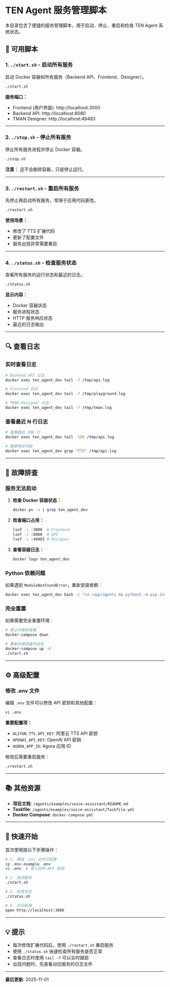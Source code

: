# TEN Agent 服务管理脚本

本目录包含了便捷的服务管理脚本，用于启动、停止、重启和检查 TEN Agent 系统状态。

## 📜 可用脚本

### 1. `./start.sh` - 启动所有服务

启动 Docker 容器和所有服务（Backend API、Frontend、Designer）。

```bash
./start.sh
```

**服务端口：**
- Frontend (用户界面): http://localhost:3000
- Backend API: http://localhost:8080
- TMAN Designer: http://localhost:49483

---

### 2. `./stop.sh` - 停止所有服务

停止所有服务进程并停止 Docker 容器。

```bash
./stop.sh
```

**注意：** 这不会删除容器，只是停止运行。

---

### 3. `./restart.sh` - 重启所有服务

先停止再启动所有服务，常用于应用代码更改。

```bash
./restart.sh
```

**使用场景：**
- 修改了 TTS 扩展代码
- 更新了配置文件
- 服务出现异常需要重启

---

### 4. `./status.sh` - 检查服务状态

查看所有服务的运行状态和最近的日志。

```bash
./status.sh
```

**显示内容：**
- Docker 容器状态
- 服务进程状态
- HTTP 服务响应状态
- 最近的日志输出

---

## 🔍 查看日志

### 实时查看日志

```bash
# Backend API 日志
docker exec ten_agent_dev tail -f /tmp/api.log

# Frontend 日志
docker exec ten_agent_dev tail -f /tmp/playground.log

# TMAN Designer 日志
docker exec ten_agent_dev tail -f /tmp/tman.log
```

### 查看最近 N 行日志

```bash
# 查看最近 100 行
docker exec ten_agent_dev tail -100 /tmp/api.log

# 搜索特定内容
docker exec ten_agent_dev grep "TTS" /tmp/api.log
```

---

## 🐛 故障排查

### 服务无法启动

1. **检查 Docker 容器状态：**
   ```bash
   docker ps -a | grep ten_agent_dev
   ```

2. **检查端口占用：**
   ```bash
   lsof -i :3000  # Frontend
   lsof -i :8080  # API
   lsof -i :49483 # Designer
   ```

3. **查看容器日志：**
   ```bash
   docker logs ten_agent_dev
   ```

### Python 依赖问题

如果遇到 `ModuleNotFoundError`，重新安装依赖：

```bash
docker exec ten_agent_dev bash -c "cd /app/agents && python3 -m pip install -q pydantic websockets openai numpy requests pillow aiofiles aiohttp httpx"
```

### 完全重置

如果需要完全重置环境：

```bash
# 停止并删除容器
docker-compose down

# 重新创建容器并启动
docker-compose up -d
./start.sh
```

---

## ⚙️ 高级配置

### 修改 .env 文件

编辑 `.env` 文件可以修改 API 密钥和其他配置：

```bash
vi .env
```

**重要配置项：**
- `ALIYUN_TTS_API_KEY`: 阿里云 TTS API 密钥
- `OPENAI_API_KEY`: OpenAI API 密钥
- `AGORA_APP_ID`: Agora 应用 ID

修改后需要重启服务：
```bash
./restart.sh
```

---

## 📚 其他资源

- **项目文档**: `/agents/examples/voice-assistant/README.md`
- **Taskfile**: `/agents/examples/voice-assistant/Taskfile.yml`
- **Docker Compose**: `docker-compose.yml`

---

## 🎉 快速开始

首次使用按以下步骤操作：

```bash
# 1. 确保 .env 文件已配置
cp .env.example .env
vi .env  # 填入你的 API 密钥

# 2. 启动服务
./start.sh

# 3. 检查状态
./status.sh

# 4. 访问前端
open http://localhost:3000
```

---

## 💡 提示

- 每次修改扩展代码后，使用 `./restart.sh` 重启服务
- 使用 `./status.sh` 快速检查所有服务是否正常
- 查看日志时使用 `tail -f` 可以实时跟踪
- 出现问题时，先查看对应服务的日志文件

---

**最后更新**: 2025-11-01
